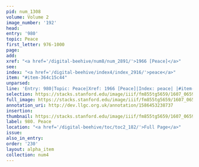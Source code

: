 ```yaml
---
pid: num_1308
volume: Volume 2
image_number: '192'
head:
entry: '980'
topic: Peace
first_letter: 976-1000
page:
add:
xref: "<a href='/digital-beehive/num8/num_2891/'>1966 [Peace]</a>"
see:
index: "<a href='/digital-beehive/index4/index_2916/'>peace</a>"
item: "#item-364c15c44"
unparsed:
line: 'Entry: 980|Topic: Peace|Xref: 1966 [Peace]|Index: peace| |#item-364c15c44'
selection: https://stacks.stanford.edu/image/iiif/fm855tg5659/1607_0659/874,2796,2923,888/full/0/default.jpg
full_image: https://stacks.stanford.edu/image/iiif/fm855tg5659/1607_0659/full/full/0/default.jpg
annotation_uri: http://dev.llgc.org.uk/annotation/1586453238737
insertion:
thumbnail: https://stacks.stanford.edu/image/iiif/fm855tg5659/1607_0659/874,2796,600,180/250,/0/default.jpg
label: 980. Peace
location: "<a href='/digital-beehive/toc/toc2_182/'>Full Page</a>"
issue:
also_in_entry:
order: '230'
layout: alpha_item
collection: num4
---
```

